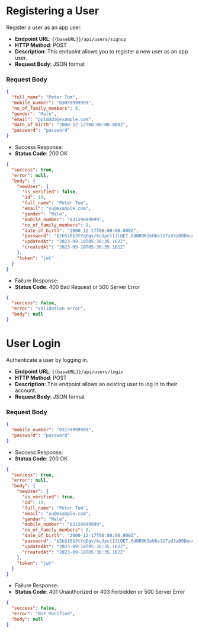 # Registering a User

Register a user as an app user.

- **Endpoint URL**: `{{baseURL}}/api/users/signup`
- **HTTP Method**: POST
- **Description**: This endpoint allows you to register a new user as an app user.
- **Request Body**: JSON format

### Request Body

```json
{
  "full_name": "Peter Tom",
  "mobile_number": "03059999999",
  "no_of_family_members": 8,
  "gender": "Male",
  "email": "pp1dddd@example.com",
  "date_of_birth": "2000-12-17T00:00:00.000Z",
  "password": "password"
}
```

- Success Response:
- **Status Code**: 200 OK

```json
{
  "success": true,
  "error": null,
  "body": {
    "newUser": {
      "is_verified": false,
      "id": 19,
      "full_name": "Peter Tom",
      "email": "yu@example.com",
      "gender": "Male",
      "mobile_number": "03159999999",
      "no_of_family_members": 8,
      "date_of_birth": "2000-12-17T00:00:00.000Z",
      "password": "$2b$10$3tYqEgv/ku3pclIJlQET.OdNR0KZeU6s317zd3aBODeuvkWEIDxDS",
      "updatedAt": "2023-09-18T05:36:35.162Z",
      "createdAt": "2023-09-18T05:36:35.162Z"
    },
    "token": "jwt"
  }
}
```

- Failure Response:
- **Status Code**: 400 Bad Request or 500 Server Error

```json
{
  "success": false,
  "error": "Validation error",
  "body": null
}
```

# User Login

Authenticate a user by logging in.

- **Endpoint URL**: `{{baseURL}}/api/users/login`
- **HTTP Method**: POST
- **Description**: This endpoint allows an existing user to log in to their account.
- **Request Body**: JSON format

### Request Body

```json
{
  "mobile_number": "03159999999",
  "password": "password"
}
```

- Success Response:
- **Status Code**: 200 OK

```json
{
  "success": true,
  "error": null,
  "body": {
    "newUser": {
      "is_verified": true,
      "id": 19,
      "full_name": "Peter Tom",
      "email": "yu@example.com",
      "gender": "Male",
      "mobile_number": "03159999999",
      "no_of_family_members": 8,
      "date_of_birth": "2000-12-17T00:00:00.000Z",
      "password": "$2b$10$3tYqEgv/ku3pclIJlQET.OdNR0KZeU6s317zd3aBODeuvkWEIDxDS",
      "updatedAt": "2023-09-18T05:36:35.162Z",
      "createdAt": "2023-09-18T05:36:35.162Z"
    },
    "token": "jwt"
  }
}
```

- Failure Response:
- **Status Code**: 401 Unauthorized or 403 Forbidden or 500 Server Error

```json
{
  "success": false,
  "error": "Not Verified",
  "body": null
}
```
